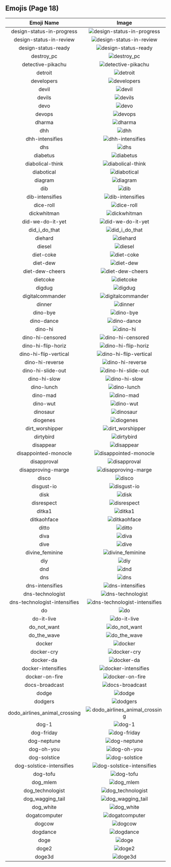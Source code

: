 
  ## Emojis (Page 18)
  |Emoji Name|Image|
  | :-: | :-: |
  |design-status-in-progress| ![design-status-in-progress](/output/design-status-in-progress.png)|
  |design-status-in-review| ![design-status-in-review](/output/design-status-in-review.png)|
  |design-status-ready| ![design-status-ready](/output/design-status-ready.png)|
  |destroy_pc| ![destroy_pc](/output/destroy_pc.gif)|
  |detective-pikachu| ![detective-pikachu](/output/detective-pikachu.png)|
  |detroit| ![detroit](/output/detroit.jpg)|
  |developers| ![developers](/output/developers.gif)|
  |devil| ![devil](/output/devil.gif)|
  |devils| ![devils](/output/devils.png)|
  |devo| ![devo](/output/devo.png)|
  |devops| ![devops](/output/devops.png)|
  |dharma| ![dharma](/output/dharma.jpg)|
  |dhh| ![dhh](/output/dhh.png)|
  |dhh-intensifies| ![dhh-intensifies](/output/dhh-intensifies.gif)|
  |dhs| ![dhs](/output/dhs.png)|
  |diabetus| ![diabetus](/output/diabetus.png)|
  |diabolical-think| ![diabolical-think](/output/diabolical-think.png)|
  |diabotical| ![diabotical](/output/diabotical.png)|
  |diagram| ![diagram](/output/diagram.png)|
  |dib| ![dib](/output/dib.png)|
  |dib-intensifies| ![dib-intensifies](/output/dib-intensifies.gif)|
  |dice-roll| ![dice-roll](/output/dice-roll.gif)|
  |dickwhitman| ![dickwhitman](/output/dickwhitman)|
  |did-we-do-it-yet| ![did-we-do-it-yet](/output/did-we-do-it-yet.png)|
  |did_i_do_that| ![did_i_do_that](/output/did_i_do_that.jpg)|
  |diehard| ![diehard](/output/diehard.jpg)|
  |diesel| ![diesel](/output/diesel.png)|
  |diet-coke| ![diet-coke](/output/diet-coke.png)|
  |diet-dew| ![diet-dew](/output/diet-dew.png)|
  |diet-dew-cheers| ![diet-dew-cheers](/output/diet-dew-cheers)|
  |dietcoke| ![dietcoke](/output/dietcoke.jpg)|
  |digdug| ![digdug](/output/digdug.gif)|
  |digitalcommander| ![digitalcommander](/output/digitalcommander.gif)|
  |dinner| ![dinner](/output/dinner.png)|
  |dino-bye| ![dino-bye](/output/dino-bye.gif)|
  |dino-dance| ![dino-dance](/output/dino-dance.gif)|
  |dino-hi| ![dino-hi](/output/dino-hi.gif)|
  |dino-hi-censored| ![dino-hi-censored](/output/dino-hi-censored.gif)|
  |dino-hi-flip-horiz| ![dino-hi-flip-horiz](/output/dino-hi-flip-horiz.gif)|
  |dino-hi-flip-vertical| ![dino-hi-flip-vertical](/output/dino-hi-flip-vertical.gif)|
  |dino-hi-reverse| ![dino-hi-reverse](/output/dino-hi-reverse.gif)|
  |dino-hi-slide-out| ![dino-hi-slide-out](/output/dino-hi-slide-out.gif)|
  |dino-hi-slow| ![dino-hi-slow](/output/dino-hi-slow.gif)|
  |dino-lunch| ![dino-lunch](/output/dino-lunch.gif)|
  |dino-mad| ![dino-mad](/output/dino-mad.gif)|
  |dino-wut| ![dino-wut](/output/dino-wut.gif)|
  |dinosaur| ![dinosaur](/output/dinosaur.jpg)|
  |diogenes| ![diogenes](/output/diogenes.png)|
  |dirt_worshipper| ![dirt_worshipper](/output/dirt_worshipper.png)|
  |dirtybird| ![dirtybird](/output/dirtybird.png)|
  |disappear| ![disappear](/output/disappear)|
  |disappointed-monocle| ![disappointed-monocle](/output/disappointed-monocle.png)|
  |disapproval| ![disapproval](/output/disapproval.png)|
  |disapproving-marge| ![disapproving-marge](/output/disapproving-marge.png)|
  |disco| ![disco](/output/disco.gif)|
  |disgust-io| ![disgust-io](/output/disgust-io.png)|
  |disk| ![disk](/output/disk.gif)|
  |disrespect| ![disrespect](/output/disrespect.png)|
  |ditka1| ![ditka1](/output/ditka1.png)|
  |ditkaohface| ![ditkaohface](/output/ditkaohface.png)|
  |ditto| ![ditto](/output/ditto.png)|
  |diva| ![diva](/output/diva.png)|
  |dive| ![dive](/output/dive.png)|
  |divine_feminine| ![divine_feminine](/output/divine_feminine.png)|
  |diy| ![diy](/output/diy.png)|
  |dnd| ![dnd](/output/dnd.png)|
  |dns| ![dns](/output/dns.png)|
  |dns-intensifies| ![dns-intensifies](/output/dns-intensifies.gif)|
  |dns-technologist| ![dns-technologist](/output/dns-technologist.png)|
  |dns-technologist-intensifies| ![dns-technologist-intensifies](/output/dns-technologist-intensifies.gif)|
  |do| ![do](/output/do.png)|
  |do-it-live| ![do-it-live](/output/do-it-live.gif)|
  |do_not_want| ![do_not_want](/output/do_not_want.png)|
  |do_the_wave| ![do_the_wave](/output/do_the_wave.gif)|
  |docker| ![docker](/output/docker.jpg)|
  |docker-cry| ![docker-cry](/output/docker-cry.png)|
  |docker-da| ![docker-da](/output/docker-da.png)|
  |docker-intensifies| ![docker-intensifies](/output/docker-intensifies.gif)|
  |docker-on-fire| ![docker-on-fire](/output/docker-on-fire.gif)|
  |docs-broadcast| ![docs-broadcast](/output/docs-broadcast.png)|
  |dodge| ![dodge](/output/dodge.jpg)|
  |dodgers| ![dodgers](/output/dodgers.png)|
  |dodo_airlines_animal_crossing| ![dodo_airlines_animal_crossing](/output/dodo_airlines_animal_crossing.png)|
  |dog-1| ![dog-1](/output/dog-1.gif)|
  |dog-friday| ![dog-friday](/output/dog-friday.gif)|
  |dog-neptune| ![dog-neptune](/output/dog-neptune.png)|
  |dog-oh-you| ![dog-oh-you](/output/dog-oh-you.png)|
  |dog-solstice| ![dog-solstice](/output/dog-solstice.png)|
  |dog-solstice-intensifies| ![dog-solstice-intensifies](/output/dog-solstice-intensifies.gif)|
  |dog-tofu| ![dog-tofu](/output/dog-tofu.png)|
  |dog_mlem| ![dog_mlem](/output/dog_mlem.gif)|
  |dog_technologist| ![dog_technologist](/output/dog_technologist.png)|
  |dog_wagging_tail| ![dog_wagging_tail](/output/dog_wagging_tail.gif)|
  |dog_white| ![dog_white](/output/dog_white.png)|
  |dogatcomputer| ![dogatcomputer](/output/dogatcomputer.jpg)|
  |dogcow| ![dogcow](/output/dogcow.png)|
  |dogdance| ![dogdance](/output/dogdance.gif)|
  |doge| ![doge](/output/doge.png)|
  |doge2| ![doge2](/output/doge2.png)|
  |doge3d| ![doge3d](/output/doge3d.gif)|
  
